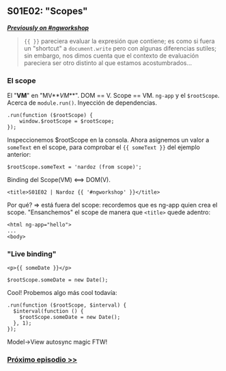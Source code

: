 ## S01E02: "Scopes"

[**_Previously on #ngworkshop_**](https://github.com/Nardoz/ngworkshop/tree/master/src/s01e01)

> `{{ }}` pareciera evaluar la expresión que contiene; es como si fuera un "shortcut" a `document.write` pero con algunas diferencias sutiles; sin embargo, nos dimos cuenta que el contexto de evaluación pareciera ser otro distinto al que estamos acostumbrados...

### El scope

El "**VM**" en "MV**_VM_**". DOM == V. Scope == VM. `ng-app` y el `$rootScope`. Acerca de `module.run()`. Inyección de dependencias.

```
.run(function ($rootScope) {
    window.$rootScope = $rootScope;
});
```

Inspeccionemos $rootScope en la consola. Ahora asignemos un valor a `someText` en el scope, para comprobar el `{{ someText }}` del ejemplo anterior:

```
$rootScope.someText = 'nardoz (from scope)';
```

Binding del Scope(VM) <==> DOM(V).

```
<title>S01E02 | Nardoz {{ '#ngworkshop' }}</title>
```

Por qué? => está fuera del scope: recordemos que es ng-app quien crea el scope. "Ensanchemos" el scope de manera que `<title>` quede adentro:

```
<html ng-app="hello">
...
<body>
```

### "Live binding"

```
<p>{{ someDate }}</p>
```

```
$rootScope.someDate = new Date();
```

Cool! Probemos algo más cool todavía:

```
.run(function ($rootScope, $interval) {
  $interval(function () {
    $rootScope.someDate = new Date();
  }, 1);
});
```

Model->View autosync magic FTW!

### [Próximo episodio >>](https://github.com/Nardoz/ngworkshop/tree/master/src/s01e03)
